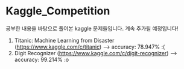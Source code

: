 # Kaggle_Competition

공부한 내용을 바탕으로 풀어본 kaggle 문제들입니다. 계속 추가될 예정입니다!

1. Titanic: Machine Learning from Disaster (https://www.kaggle.com/c/titanic)   -->  accuracy: 78.947%  :(
2. Digit Recognizer (https://www.kaggle.com/c/digit-recognizer)   -->  accuracy: 99.214%  :o
